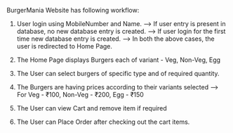 BurgerMania Website has following workflow:

1. User login using MobileNumber and Name.
   --> If user entry is present in database, no new database entry is created.
   --> If user login for the first time new database entry is created.
   --> In both the above cases, the user is redirected to Home Page.

2. The Home Page displays Burgers each of variant - Veg, Non-Veg, Egg
3. The User can select burgers of specific type and of required quantity.
4. The Burgers are having prices according to their variants selected
   --> For Veg - ₹100, Non-Veg - ₹200, Egg - ₹150
5. The User can view Cart and remove item if required
6. The User can Place Order after checking out the cart items.
